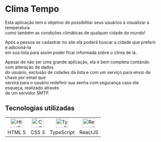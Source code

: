 # Clima Tempo

Esta aplicação tem o objetivo de possibilitar seus usuários a visualizar a temperatura  
como também as condições climáticas de qualquer cidade do mundo!

Após a pessoa se cadastrar no site ela poderá buscar a cidade que preferir e adicioná-la  
em sua lista para assim poder ficar informada sobre o clima de lá.

Apesar de não ser uma grande aplicação, ela é bem completa contando com alteração de dados  
do usuário, exclusão de cidades da lista e com um serviço para envio de chave por email que  
servirá para o usuário redefinir sua senha com segurança caso ele esqueça, realizado através  
de um servidor SMTP.

## Tecnologias utilizadas

<table>

  <tr align="center">
    <td><img height="30" width="40" src="https://cdn.jsdelivr.net/gh/devicons/devicon/icons/html5/html5-original.svg" alt="Html5" /></td>
    <td><img height="30" width="40" src="https://cdn.jsdelivr.net/gh/devicons/devicon/icons/css3/css3-original.svg" alt="Css3" /></td>
    <td><img height="30" width="40" src="https://cdn.jsdelivr.net/gh/devicons/devicon/icons/typescript/typescript-original.svg" alt="TypeScript" /></td>
    <td><img height="30" width="40" src="https://cdn.jsdelivr.net/gh/devicons/devicon/icons/react/react-original.svg" alt="ReactJS" /></td>
  </tr>

  <tr>
      <td>HTML 5</td>
      <td>CSS 3</td>
      <td>TypeScript</td>
      <td>ReactJS</td>
  </tr>
</table>

